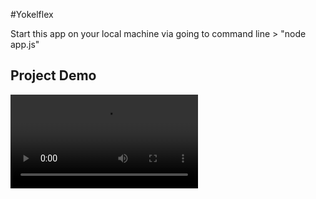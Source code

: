 #Yokelflex

Start this app on your local machine via going to command line > "node app.js"


## Project Demo

![Demo Video](./videos/demo.mov)
